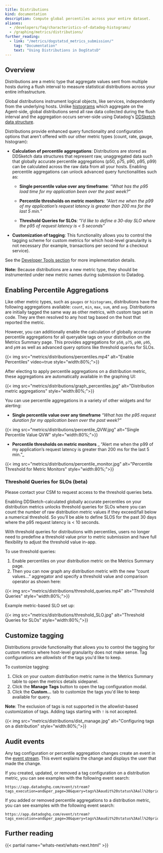 ```yaml
---
title: Distributions
kind: documentation
description: Compute global percentiles across your entire dataset.
aliases:
  - /developers/faq/characteristics-of-datadog-histograms/
  - /graphing/metrics/distributions/
further_reading:
  - link: "/metrics/dogstatsd_metrics_submission/"
    tag: "Documentation"
    text: "Using Distributions in DogStatsD"
---
```

## Overview

Distributions are a metric type that aggregate values sent from multiple hosts during a flush interval to measure statistical distributions across your entire infrastructure.

Global distributions instrument logical objects, like services, independently from the underlying hosts. Unlike [histograms][1] which aggregate on the Agent-side, global distributions send all raw data collected during the flush interval and the aggregation occurs server-side using Datadog's [DDSketch data structure][2]. 

Distributions provide enhanced query functionality and configuration options that aren’t offered with our other metric types (count, rate, gauge, histogram):
* **Calculation of percentile aggregations**: Distributions are stored as DDSketch data structures that represent raw, unaggregated data such that globally accurate percentile aggregations (p50, p75, p90, p95, p99) can be calculated across the raw data from all your hosts. Enabling percentile aggregations can unlock advanced query functionalities such as: 
  * **Single percentile value over any timeframe**:
_“What has the p95 load time for my application been over the past week?”_

  * **Percentile thresholds on metric monitors**:
_“Alert me when the p99 of my application’s request latency is greater than 200 ms for the last 5 min.”_

  * **Threshold Queries for SLOs**:
_“I’d like to define a 30-day SLO where the p95 of request latency is < 5 seconds”_


* **Customization of tagging**: This functionality allows you to control the tagging scheme for custom metrics for which host-level granularity is not necessary (for example, transactions per second for a checkout service).

See the [Developer Tools section][1] for more implementation details. 

**Note:** Because distributions are a new metric type, they should be instrumented under new metric names during submission to Datadog.

## Enabling Percentile Aggregations

Like other metric types, such as `gauges` or `histograms`, distributions have the following aggregations available: `count`, `min`, `max`, `sum`, and `avg`. Distributions are initially tagged the same way as other metrics, with custom tags set in code. They are then resolved to any host tag based on the host that reported the metric. 

However, you can additionally enable the calculation of globally accurate percentile aggregations for all queryable tags on your distribution on the Metrics Summary page. This provides aggregations for `p50`, `p75`, `p90`, `p95`, and `p99` as well as advanced query options like threshold queries for SLOs.

{{< img src="metrics/distributions/percentiles.mp4" alt="Enable Percentiles" video=true style="width:80%;">}}

After electing to apply percentile aggregations on a distribution metric, these aggregations are automatically available in the graphing UI:

{{< img src="metrics/distributions/graph_percentiles.jpg" alt="Distribution metric aggregations" style="width:80%;">}}

You can use percentile aggregations in a variety of other widgets and for alerting: 
* **Single percentile value over any timeframe**
_“What has the p95 request duration for my application been over the past week?”_ 

{{< img src="metrics/distributions/percentile_QVW.jpg" alt="Single Percentile Value QVW" style="width:80%;">}}

* **Percentile thresholds on metric monitors**
_ “Alert me when the p99 of my application’s request latency is greater than 200 ms for the last 5 min.”_ 

{{< img src="metrics/distributions/percentile_monitor.jpg" alt="Percentile Threshold for Metric Monitors" style="width:80%;">}}

### Threshold Queries for SLOs (beta) 
Please contact your CSM to request access to the threshold queries beta. 

Enabling DDSketch-calculated globally accurate percentiles on your distribution metrics unlocks threshold queries for SLOs where you can count the number of raw distribution metric values if they exceed/fall below a numerical threshold. So you’ll be able to define SLOS for the past 30 days where the p95 request latency is < 10 seconds. 

With threshold queries for distributions with percentiles, users no longer need to predefine a threshold value prior to metric submission and have full flexibility to adjust the threshold value in-app.

To use threshold queries: 
1. Enable percentiles on your distribution metric on the Metrics Summary page.
2. Then you can now graph any distribution metric with the new “count values...” aggregator and specify a threshold value and comparison operator as shown here:

{{< img src="metrics/distributions/threshold_queries.mp4" alt="Threshold Queries" style="width:80%;">}}

Example metric-based SLO set up:

{{< img src="metrics/distributions/threshold_SLO.jpg" alt="Threshold Queries for SLOs" style="width:80%;">}}

## Customize tagging

Distributions provide functionality that allows you to control the tagging for custom metrics where host-level granularity does not make sense. Tag configurations are _allowlists_ of the tags you'd like to keep. 

To customize tagging:

1. Click on your custom distribution metric name in the Metrics Summary table to open the metrics details sidepanel.
2. Click the **Manage Tags** button to open the tag configuration modal.
3. Click the **Custom...** tab to customize the tags you'd like to keep available for query. 

**Note**: The exclusion of tags is not supported in the allowlist-based customization of tags. Adding tags starting with `!` is not accepted.

{{< img src="metrics/distributions/dist_manage.jpg" alt="Configuring tags on a distribution" style="width:80%;">}}

## Audit events
Any tag configuration or percentile aggregation changes create an event in the [event stream][4]. This event explains the change and displays the user that made the change.

If you created, updated, or removed a tag configuration on a distribution metric, you can see examples with the following event search:
```text
https://app.datadoghq.com/event/stream?tags_execution=and&per_page=30&query=tags%3Aaudit%20status%3Aall%20priority%3Aall%20tag%20configuration
```

If you added or removed percentile aggregations to a distribution metric, you can see examples with the following event search:
```text
https://app.datadoghq.com/event/stream?tags_execution=and&per_page=30&query=tags%3Aaudit%20status%3Aall%20priority%3Aall%20percentile%20aggregations
```

## Further reading

{{< partial name="whats-next/whats-next.html" >}}


[1]: /metrics/types/
[2]: https://www.datadoghq.com/blog/engineering/computing-accurate-percentiles-with-ddsketch/
[3]: https://app.datadoghq.com/metric/distribution_metrics
[4]: https://app.datadoghq.com/event/stream
